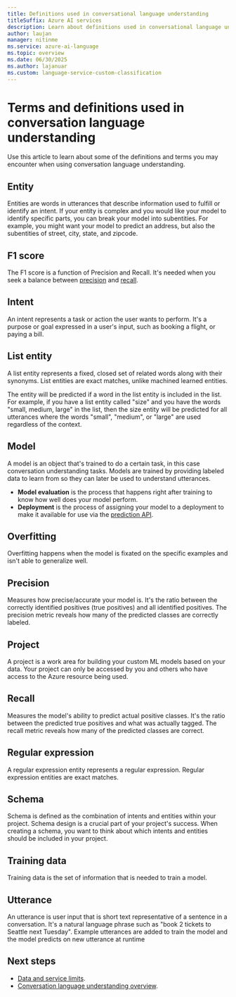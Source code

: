 ```yaml
---
title: Definitions used in conversational language understanding
titleSuffix: Azure AI services
description: Learn about definitions used in conversational language understanding.
author: laujan
manager: nitinme
ms.service: azure-ai-language
ms.topic: overview
ms.date: 06/30/2025
ms.author: lajanuar
ms.custom: language-service-custom-classification
---
```


# Terms and definitions used in conversation language understanding 

Use this article to learn about some of the definitions and terms you may encounter when using conversation language understanding. 

## Entity
Entities are words in utterances that describe information used to fulfill or identify an intent. If your entity is complex and you would like your model to identify specific parts, you can break your model into subentities. For example, you might want your model to predict an address, but also the subentities of street, city, state, and zipcode. 

## F1 score
The F1 score is a function of Precision and Recall. It's needed when you seek a balance between [precision](#precision) and [recall](#recall).

## Intent
An intent represents a task or action the user wants to perform. It's a purpose or goal expressed in a user's input, such as booking a flight, or paying a bill.

## List entity
A list entity represents a fixed, closed set of related words along with their synonyms. List entities are exact matches, unlike machined learned entities.

The entity will be predicted if a word in the list entity is included in the list. For example, if you have a list entity called "size" and you have the words "small, medium, large" in the list, then the size entity will be predicted for all utterances where the words "small", "medium", or "large" are used regardless of the context.

## Model
A model is an object that's trained to do a certain task, in this case conversation understanding tasks. Models are trained by providing labeled data to learn from so they can later be used to understand utterances.

* **Model evaluation** is the process that happens right after training to know how well does your model perform.
* **Deployment** is the process of assigning your model to a deployment to make it available for use via the [prediction API](https://aka.ms/ct-runtime-swagger).

## Overfitting

Overfitting happens when the model is fixated on the specific examples and isn't able to generalize well.

## Precision
Measures how precise/accurate your model is. It's the ratio between the correctly identified positives (true positives) and all identified positives. The precision metric reveals how many of the predicted classes are correctly labeled.

## Project
A project is a work area for building your custom ML models based on your data. Your project can only be accessed by you and others who have access to the Azure resource being used.

## Recall
Measures the model's ability to predict actual positive classes. It's the ratio between the predicted true positives and what was actually tagged. The recall metric reveals how many of the predicted classes are correct.

## Regular expression
A regular expression entity represents a regular expression. Regular expression entities are exact matches.

## Schema
Schema is defined as the combination of intents and entities within your project. Schema design is a crucial part of your project's success. When creating a schema, you want to think about which intents and entities should be included in your project.

## Training data
Training data is the set of information that is needed to train a model.

## Utterance

An utterance is user input that is short text representative of a sentence in a conversation. It's a natural language phrase such as "book 2 tickets to Seattle next Tuesday". Example utterances are added to train the model and the model predicts on new utterance at runtime


## Next steps

* [Data and service limits](service-limits.md).
* [Conversation language understanding overview](../overview.md).
